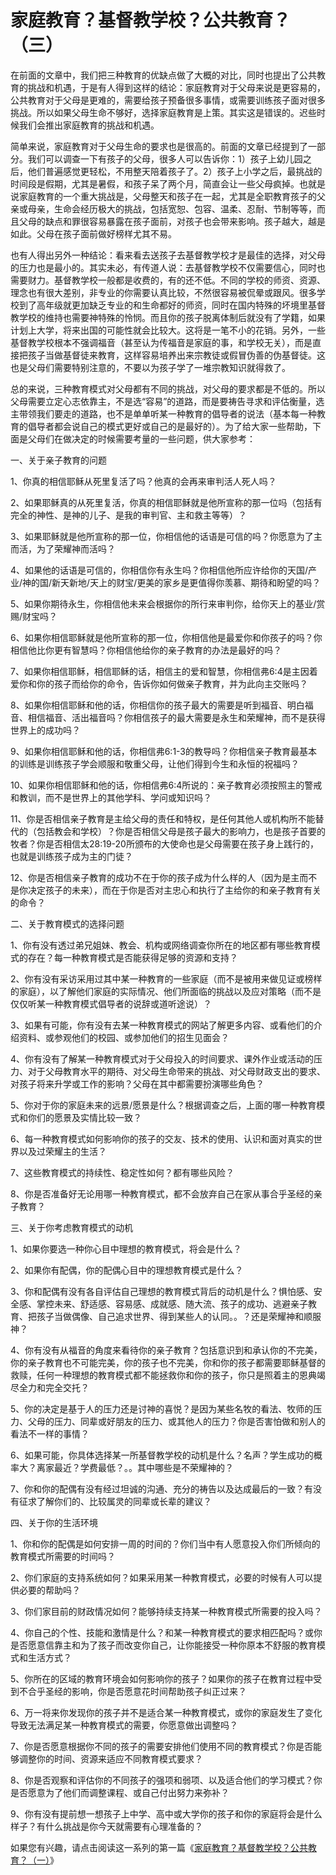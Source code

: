 # 家庭教育？基督教学校？公共教育？（三）



<p>在前面的文章中，我们把三种教育的优缺点做了大概的对比，同时也提出了公共教育的挑战和机遇，于是有人得到这样的结论：家庭教育对于父母来说是更容易的，公共教育对于父母是更难的，需要给孩子预备很多事情，或需要训练孩子面对很多挑战。所以如果父母生命不够好，选择家庭教育是上策。其实这是错误的。迟些时候我们会推出家庭教育的挑战和机遇。</p>

<p>简单来说，家庭教育对于父母生命的要求也是很高的。前面的文章已经提到了一部分。我们可以调查一下有孩子的父母，很多人可以告诉你：1）孩子上幼儿园之后，他们普遍感觉更轻松，不用整天陪着孩子了。2）孩子上小学之后，最挑战的时间段是假期，尤其是暑假，和孩子呆了两个月，简直会让一些父母疯掉。也就是说家庭教育的一个重大挑战是，父母整天和孩子在一起，尤其是全职教育孩子的父亲或母亲，生命会经历极大的挑战，包括宽恕、包容、温柔、忍耐、节制等等，而且父母的缺点和罪很容易暴露在孩子面前，对孩子也会带来影响。孩子越大，越是如此。父母在孩子面前做好榜样尤其不易。</p>

<p>也有人得出另外一种结论：看来看去送孩子去基督教学校才是最佳的选择，对父母的压力也是最小的。其实未必，有传道人说：去基督教学校不仅需要信心，同时也需要财力。基督教学校一般都是收费的，有的还不低。不同的学校的师资、资源、理念也有很大差别，非专业的你需要认真比较，不然很容易被侃晕或跟风。很多学校到了高年级就更加缺乏专业的和生命都好的师资，同时在国内特殊的坏境里基督教学校的维持也需要神特殊的怜悯。而且你的孩子脱离体制后就没有了学籍，如果计划上大学，将来出国的可能性就会比较大。这将是一笔不小的花销。另外，一些基督教学校根本不强调福音（甚至认为传福音是家庭的事，和学校无关），而是直接把孩子当做基督徒来教育，这样容易培养出来宗教徒或假冒伪善的伪基督徒。这也是父母们需要特别注意的，不要以为孩子学了一堆宗教知识就得救了。</p>

<p>总的来说，三种教育模式对父母都有不同的挑战，对父母的要求都是不低的。所以父母需要立定心志依靠主，不是选“容易”的道路，而是要祷告寻求和评估衡量，选主带领我们要走的道路，也不是单单听某一种教育的倡导者的说法（基本每一种教育的倡导者都会说自己的模式更好或自己的是最好的）。为了给大家一些帮助，下面是父母们在做决定的时候需要考量的一些问题，供大家参考：</p>

<p>一、关于亲子教育的问题</p>

<p>1、你真的相信耶稣从死里复活了吗？他真的会再来审判活人死人吗？</p>

<p>2、如果耶稣真的从死里复活，你真的相信耶稣就是他所宣称的那一位吗（包括有完全的神性、是神的儿子、是我的审判官、主和救主等等）？</p>

<p>3、如果耶稣就是他所宣称的那一位，你相信他的话语是可信的吗？你愿意为了主而活，为了荣耀神而活吗？</p>

<p>4、如果他的话语是可信的，你相信你有永生吗？你相信他所应许给你的天国/产业/神的国/新天新地/天上的财宝/更美的家乡是更值得你羡慕、期待和盼望的吗？</p>

<p>5、如果你期待永生，你相信他未来会根据你的所行来审判你，给你天上的基业/赏赐/财宝吗？</p>

<p>6、如果你相信耶稣就是他所宣称的那一位，你相信他是最爱你和你孩子的吗？你相信他比你更有智慧吗？你相信他给你的亲子教育的办法是最好的吗？</p>

<p>7、如果你相信耶稣，相信耶稣的话，相信主的爱和智慧，你相信弗6:4是主因着爱你和你的孩子而给你的命令，告诉你如何做亲子教育，并为此向主交账吗？</p>

<p>8、如果你相信耶稣和他的话，你相信你的孩子最大的需要是听到福音、明白福音、相信福音、活出福音吗？你相信孩子的最大需要是永生和荣耀神，而不是获得世界上的成功吗？</p>

<p>9、如果你相信耶稣和他的话，你相信弗6:1-3的教导吗？你相信亲子教育最基本的训练是训练孩子学会顺服和敬重父母，让他们得到今生和永恒的祝福吗？</p>

<p>10、如果你相信耶稣和他的话，你相信弗6:4所说的：亲子教育必须按照主的警戒和教训，而不是世界上的其他学科、学问或知识吗？</p>

<p>11、你是否相信亲子教育是主给父母的责任和特权，是任何其他人或机构所不能替代的（包括教会和学校）？你是否相信父母是孩子最大的影响力，也是孩子首要的牧者？你是否相信太28:19-20所颁布的大使命也是父母需要在孩子身上践行的，也就是训练孩子成为主的门徒？</p>

<p>12、你是否相信亲子教育的成功不在于你的孩子成为什么样的人（因为是主而不是你决定孩子的未来），而在于你是否对主忠心和执行了主给你的和亲子教育有关的命令？</p>

<p>二、关于教育模式的选择问题</p>

<p>1、你有没有透过弟兄姐妹、教会、机构或网络调查你所在的地区都有哪些教育模式的存在？每一种教育模式是否能获得足够的资源和支持？</p>

<p>2、你有没有采访采用过其中某一种教育的一些家庭（而不是被用来做见证或榜样的家庭），以了解他们家庭的实际情况、他们所面临的挑战以及应对策略（而不是仅仅听某一种教育模式倡导者的说辞或道听途说）？</p>

<p>3、如果有可能，你有没有去某一种教育模式的网站了解更多内容、或看他们的介绍资料、或参观他们的校园、或参加他们的招生见面会？</p>

<p>4、你有没有了解某一种教育模式对于父母投入的时间要求、课外作业或活动的压力、对于父母教育水平的期待、对父母生命带来的挑战、对父母财政支出的要求、对孩子将来升学或工作的影响？父母在其中都需要扮演哪些角色？</p>

<p>5、你对于你的家庭未来的远景/愿景是什么？根据调查之后，上面的哪一种教育模式和你们的愿景及实情比较一致？</p>

<p>6、每一种教育模式如何影响你的孩子的交友、技术的使用、认识和面对真实的世界以及过荣耀主的生活？</p>

<p>7、这些教育模式的持续性、稳定性如何？都有哪些风险？</p>

<p>8、你是否准备好无论用哪一种教育模式，都不会放弃自己在家从事合乎圣经的亲子教育？</p>

<p>三、关于你考虑教育模式的动机</p>

<p>1、如果你要选一种你心目中理想的教育模式，将会是什么？</p>

<p>2、如果你有配偶，你的配偶心目中的理想教育模式是什么？</p>

<p>3、你和配偶有没有各自评估自己理想的教育模式背后的动机是什么？惧怕感、安全感、掌控未来、舒适感、容易感、成就感、随大流、孩子的成功、逃避亲子教育、把孩子当做偶像、自己追求世界、得到某些人的认同。。？还是荣耀神和顺服神？</p>

<p>4、你有没有从福音的角度来看待你的亲子教育？包括意识到和承认你的不完美，你的亲子教育也不可能完美，你的孩子也不完美，你和你的孩子都需要耶稣基督的救赎，任何一种理想的教育模式都不能拯救你和你的孩子，你只是照着主的恩典竭尽全力和完全交托？</p>

<p>5、你的决定是基于人的压力还是讨神的喜悦？是因为某些名牧的看法、牧师的压力、父母的压力、同辈或好朋友的压力、或其他人的压力？你是否害怕做和别人的看法不一样的事情？</p>

<p>6、如果可能，你具体选择某一所基督教学校的动机是什么？名声？学生成功的概率大？离家最近？学费最低？。。其中哪些是不荣耀神的？</p>

<p>7、你和你的配偶有没有经过坦诚的沟通、充分的祷告以及达成最后的一致？有没有征求了解你们的、比较属灵的同辈或长辈的建议？</p>

<p>四、关于你的生活环境</p>

<p>1、你和你的配偶是如何安排一周的时间的？你们当中有人愿意投入你们所倾向的教育模式所需要的时间吗？</p>

<p>2、你们家庭的支持系统如何？如果采用某一种教育模式，必要的时候有人可以提供必要的帮助吗？</p>

<p>3、你们家目前的财政情况如何？能够持续支持某一种教育模式所需要的投入吗？</p>

<p>4、你自己的个性、技能和激情是什么？和某一种教育模式的要求相匹配吗？或你是否愿意信靠主和为了孩子而改变你自己，让你能接受一种你原本不舒服的教育模式和生活方式？</p>

<p>5、你所在的区域的教育环境会如何影响你的孩子？如果你的孩子在教育过程中受到不合乎圣经的影响，你是否愿意花时间帮助孩子纠正过来？</p>

<p>6、万一将来你发现你的孩子并不是适合某一种教育模式，或你的家庭发生了变化导致无法满足某一种教育模式的需要，你愿意做出调整吗？</p>

<p>7、你是否愿意根据你不同的孩子的需要安排他们使用不同的教育模式？你是否能够调整你的时间、资源来适应不同教育模式要求？</p>

<p>8、你是否观察和评估你的不同孩子的强项和弱项、以及适合他们的学习模式？你是否愿意为了他们而调整课程、或自己付出努力来弥补？</p>

<p>9、你有没有提前想一想孩子上中学、高中或大学你的孩子和你的家庭将会是什么样子？有什么挑战是你今天就需要有心理准备的？</p>

<p>如果您有兴趣，请点击阅读这一系列的第一篇《<a href="/node/27503">家庭教育？基督教学校？公共教育？（一）</a>》</p>